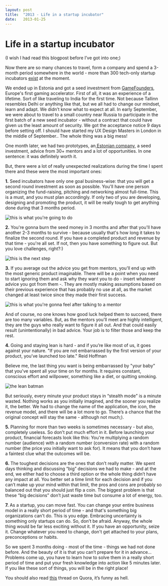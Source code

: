 ```yaml
---
layout: post
title:  "2013 - Life in a startup incubator"
date:   2013-01-25
---
```


# Life in a startup incubator

(I wish I had read this blogpost before I’ve got into one;)

Now there are so many chances to travel, form a company and spend a 3-month period somewhere in the world - more than 300 tech-only startup incubators <a href="https://angel.co/incubators" target="_blank">exist</a> at the moment.

We ended up in Estonia and got a seed investment from <a href="http://gamefounders.com" target="_blank">GameFounders</a>, Europe's first gaming accelerator.
First of all, it was an experience of a lifetime. Sort of like traveling to India for the first time. Not because Tallinn resembles Delhi or anything like that, but we all had to change our mindset, learn and adapt.
We didn’t know what to expect at all. In early September, we were about to travel to a small country near Russia to participate in the first batch of a new seed incubator - without a contract that could have given us the least amount of security.
We got the acceptance notice 9 days before setting off.
I should have started my UX Design Masters in London in the middle of September.. The whole thing was a big mess!

One month later, we had two prototypes, an<a href="http://planblabs.net" target="_blank"> Estonian company</a>, a seed investment, advice from 30+ mentors and a lot of opportunities.
In one sentence: it was definitely worth it.

But, there were a lot of really unexpected realizations during the time I spent there and these were the most important ones:

<strong>1.</strong> Seed incubators have only one goal business-wise: that you will get a second round investment as soon as possible.
You'll have one person organizing the fund-raising, pitching and networking almost full-time.
This is a must, and you must plan accordingly. If only two of you are developing, designing and promoting the product, it will be really tough to get anything done during that 3 months period.

![this is what you're going to do](/content/images/life-in-a-startup-incubator/illustration1.jpg)

<strong>2.</strong> You're gonna burn the seed money in 3 months and after that you'll have another 2-3 months to survive - because usually that's how long it takes to finalize the second round. If you have a completed product and revenue by that time - you're all set. If not, then you have something to figure out. But you love challenges, right?:)

![this is the next step](/content/images/life-in-a-startup-incubator/illustration2.jpg)

<strong>3.</strong> If you average out the advice you get from mentors, you'll end up with the most generic product imaginable.
There will be a point when you need to start ignoring them and ask why they want you to do - insert whatever advice you got from them -.
They are mostly making assumptions based on their previous experience that has probably no use at all, as the market changed at least twice since they made their first success.

![this is what you're gonna feel after talking to a mentor](/content/images/life-in-a-startup-incubator/illustration3.jpg)

And of course, no one knows how good luck helped them to succeed, there are too many variables. But, as the mentors you'll meet are highly intelligent, they are the guys who really want to figure it all out. And that could easily result (unintentionally) in bad advice. Your job is to filter those and keep the rest.

<strong>4. </strong>Going and staying lean is hard - and if you’re like most of us, it goes against your nature.
"If you are not embarrassed by the first version of your product, you’ve launched too late." Reid Hoffman

Believe me, the last thing you want is being embarrassed by "your baby" that you've spent all your time on for months. It requires constant, conscious effort and willpower, something like a diet, or quitting smoking.


![the lean batman](/content/images/life-in-a-startup-incubator/illustration1.jpg)


But seriously, every minute your product stays in “stealth mode” is a minute wasted. Nothing works as you initially imagined, and the sooner you realize it, the better.
We had to change the name of the application, the icon, the revenue model, and there will be a lot more to go. There’s a chance that the original concept will stay the same - although not much;).

<strong>5. </strong>Planning for more than two weeks is sometimes necessary - but also, completely useless. So don't put much effort in it.
Before launching your product, financial forecasts look like this:
You're multiplying a random number (audience) with a random number (conversion rate) with a random number (the price you initially want to ask for).
It means that you don’t have a faintest clue what the outcomes will be.

<strong>6. </strong>The toughest decisions are the ones that don’t really matter.
We spent days thinking and discussing “big” decisions we had to make - and at the end, we either had to choose a third option or the whole thing didn’t have any impact at all.
You better set a time limit for each decision and if you can’t make up your mind within that limit, the pros and cons are probably so balanced out that you should just flip a coin.
The biggest problem is that these “big decisions” don’t just waste time but consume a lot of energy, too.

<strong>7. </strong>As a startup, you can move fast. You can change your entire business model in a really short period of time - and that's something big organizations can't do. This is you edge.
Embracing uncertainty is something only startups can do. So, don’t be afraid. Anyway, the whole thing would be far less exciting without it.
If you have an opportunity, seize it. Change whatever you need to change, don't get attached to your plans, preconceptions or habits.

So we spent 3 months doing - most of the time - things we had not done before. And the beauty of it is that you can’t prepare for it in advance... Problems come up, you have to learn how to solve them in a really short period of time and put your fresh knowledge into action like 5 minutes later. If you like these sort of things, you will be in the right place!

You should also read <a href="http://www.quora.com/500-Startups/What-is-it-like-being-in-500-Startups" target="_blank">this</a> thread on Quora, it’s funny as hell.<a href="http://www.quora.com/500-Startups/What-is-it-like-being-in-500-Startups">
</a>